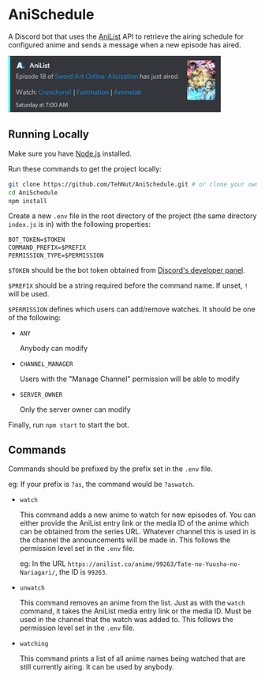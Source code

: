 # AniSchedule

A Discord bot that uses the [AniList](https://anilist.co) API to retrieve the airing schedule for configured anime and 
sends a message when a new episode has aired.

![Example Announcement](./img/example.png)

## Running Locally

Make sure you have [Node.js](https://nodejs.org/) installed.

Run these commands to get the project locally:

```sh
git clone https://github.com/TehNut/AniSchedule.git # or clone your own fork
cd AniSchedule
npm install
```

Create a new `.env` file in the root directory of the project (the same directory `index.js` is in) with the following properties:

```
BOT_TOKEN=$TOKEN
COMMAND_PREFIX=$PREFIX
PERMISSION_TYPE=$PERMISSION
```

`$TOKEN` should be the bot token obtained from [Discord's developer panel](https://discordapp.com/developers/).

`$PREFIX` should be a string required before the command name. If unset, `!` will be used.

`$PERMISSION` defines which users can add/remove watches. It should be one of the following: 

  * `ANY` 
  
    Anybody can modify
    
  * `CHANNEL_MANAGER` 
  
    Users with the "Manage Channel" permission will be able to modify
    
  * `SERVER_OWNER` 
    
    Only the server owner can modify

Finally, run `npm start` to start the bot.

## Commands

Commands should be prefixed by the prefix set in the `.env` file.

eg: If your prefix is `?as`, the command would be `?aswatch`.
  
* `watch`

  This command adds a new anime to watch for new episodes of. You can either provide the AniList entry link or the media 
  ID of the anime which can be obtained from the series URL. Whatever channel this is used in is the channel the announcements 
  will be made in. This follows the permission level set in the `.env` file.
  
  eg: In the URL `https://anilist.co/anime/99263/Tate-no-Yuusha-no-Nariagari/`, the ID is `99263`.

* `unwatch`

  This command removes an anime from the list. Just as with the `watch` command, it takes the AniList media entry link or
  the media ID. Must be used in the channel that the watch was added to. This follows the permission level set in the `.env` 
  file.

* `watching`
  
  This command prints a list of all anime names being watched that are still currently airing. It can be used by anybody.
